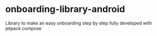 # onboarding-library-android
Library to make an easy onboarding step by step fully developed with jetpack compose
